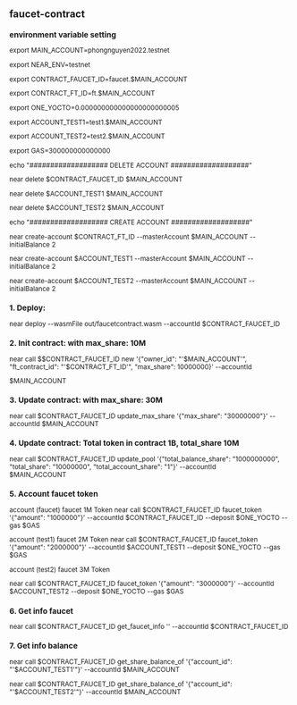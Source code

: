 <sub>
  
## faucet-contract

  
### environment variable setting
  
  export MAIN_ACCOUNT=phongnguyen2022.testnet
  
  export NEAR_ENV=testnet
  
  export CONTRACT_FAUCET_ID=faucet.$MAIN_ACCOUNT
  
  export CONTRACT_FT_ID=ft.$MAIN_ACCOUNT
  
  export ONE_YOCTO=0.000000000000000000000005
  
  export ACCOUNT_TEST1=test1.$MAIN_ACCOUNT
  
  export ACCOUNT_TEST2=test2.$MAIN_ACCOUNT
  
  export GAS=300000000000000

  echo "################### DELETE ACCOUNT ###################"
 
  near delete $CONTRACT_FAUCET_ID $MAIN_ACCOUNT
  
  near delete $ACCOUNT_TEST1 $MAIN_ACCOUNT
  
  near delete $ACCOUNT_TEST2 $MAIN_ACCOUNT

   echo "################### CREATE ACCOUNT ###################"
  
   near create-account $CONTRACT_FT_ID --masterAccount $MAIN_ACCOUNT --initialBalance 2
  
   near create-account $ACCOUNT_TEST1 --masterAccount $MAIN_ACCOUNT --initialBalance 2
  
   near create-account $ACCOUNT_TEST2 --masterAccount $MAIN_ACCOUNT --initialBalance 2
  

 ### 1. Deploy:
  
   near deploy --wasmFile out/faucetcontract.wasm --accountId $CONTRACT_FAUCET_ID

 ### 2. Init contract: with max_share: 10M
  
   near call $$CONTRACT_FAUCET_ID new '{"owner_id": "'$MAIN_ACCOUNT'", "ft_contract_id": "'$CONTRACT_FT_ID'", "max_share": 10000000}' --accountId
  
  $MAIN_ACCOUNT

 ### 3. Update contract: with max_share: 30M
  
   near call $CONTRACT_FAUCET_ID update_max_share '{"max_share": "30000000"}' --accountId $MAIN_ACCOUNT

 ### 4. Update contract: Total token in contract 1B, total_share 10M
  
   near call $CONTRACT_FAUCET_ID update_pool '{"total_balance_share": "1000000000", "total_share": "10000000", "total_account_share": "1"}' --accountId      
   $MAIN_ACCOUNT

 ### 5. Account faucet token
  
   account (faucet) faucet 1M Token 
   near call $CONTRACT_FAUCET_ID faucet_token '{"amount": "1000000"}' --accountId $CONTRACT_FAUCET_ID --deposit $ONE_YOCTO --gas $GAS

   account (test1) faucet 2M Token 
   near call $CONTRACT_FAUCET_ID faucet_token '{"amount": "2000000"}' --accountId $ACCOUNT_TEST1 --deposit $ONE_YOCTO --gas $GAS

   account (test2) faucet 3M Token 
  
   near call $CONTRACT_FAUCET_ID faucet_token '{"amount": "3000000"}' --accountId $ACCOUNT_TEST2 --deposit $ONE_YOCTO --gas $GAS

 ### 6. Get info faucet
  
   near call $CONTRACT_FAUCET_ID get_faucet_info '' --accountId $CONTRACT_FAUCET_ID

 ### 7. Get info balance
  
   near call $CONTRACT_FAUCET_ID get_share_balance_of '{"account_id": "'$ACCOUNT_TEST1'"}' --accountId $MAIN_ACCOUNT
  
   near call $CONTRACT_FAUCET_ID get_share_balance_of '{"account_id": "'$ACCOUNT_TEST2'"}' --accountId $MAIN_ACCOUNT
  
</sub>
